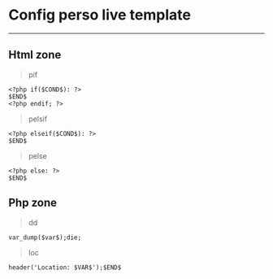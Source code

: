 # Config perso live template #

----------

## Html zone ##
>pif

	<?php if($COND$): ?>
    $END$
	<?php endif; ?>

> pelsif

	<?php elseif($COND$): ?>
	$END$

> pelse

    <?php else: ?>
	$END$	

## Php zone ##

>dd

	var_dump($var$);die;

>loc 

	header('Location: $VAR$');$END$